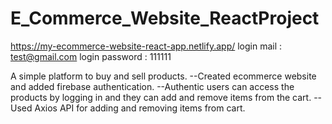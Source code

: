 # E_Commerce_Website_ReactProject
https://my-ecommerce-website-react-app.netlify.app/
login mail : test@gmail.com
login password : 111111

 A simple platform to buy and sell products.
--Created ecommerce website and added firebase authentication.
--Authentic users can access the products by logging in and they can add and remove items from the cart.
--Used Axios API for adding and removing items from cart.

